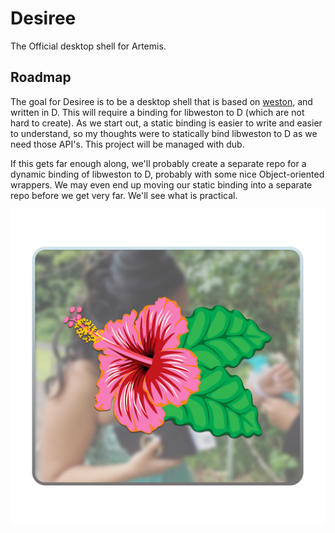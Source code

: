 # Desiree
The Official desktop shell for Artemis. 

## Roadmap
The goal for Desiree is to be a desktop shell that is based on [weston](https://github.com/wayland-project/weston), and written in D. This will require a binding for libweston to D (which are not hard to create). As we start out, a static binding is easier to write and easier to understand, so my thoughts were to statically bind libweston to D as we need those API's. This project will be managed with dub.

If this gets far enough along, we'll probably create a separate repo for a dynamic binding of libweston to D, probably with some nice Object-oriented wrappers. We may even end up moving our static binding into a separate repo before we get very far. We'll see what is practical.

![Desiree Shell icon](Desiree%20Shell.png)
